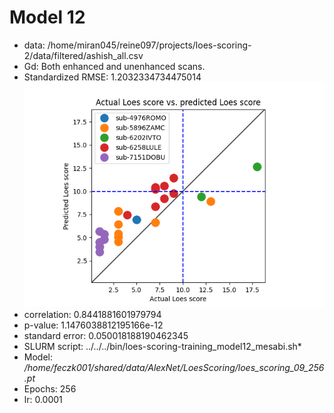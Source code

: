# Model 12
* data: /home/miran045/reine097/projects/loes-scoring-2/data/filtered/ashish_all.csv
* Gd: Both enhanced and unenhanced scans.
* Standardized RMSE: 1.2032334734475014
![Model 12](./correlation.png "Model 12")
* correlation:    0.8441881601979794
* p-value:        1.1476038812195166e-12
* standard error: 0.050018188190462345
* SLURM script: ../../../bin/loes-scoring-training_model12_mesabi.sh*
* Model: */home/feczk001/shared/data/AlexNet/LoesScoring/loes_scoring_09_256.pt*
* Epochs: 256
* lr: 0.0001
